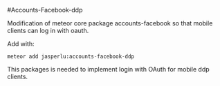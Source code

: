 #Accounts-Facebook-ddp

Modification of meteor core package accounts-facebook so that mobile clients can log in with oauth.

Add with:

    meteor add jasperlu:accounts-facebook-ddp

This packages is needed to implement login with OAuth for mobile ddp clients.
